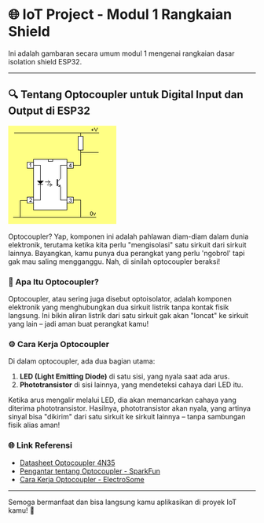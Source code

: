 # 🌐 IoT Project - Modul 1 Rangkaian Shield
Ini adalah gambaran secara umum modul 1 mengenai rangkaian dasar isolation shield ESP32.

---

## 🔍 Tentang Optocoupler untuk Digital Input dan Output di ESP32

![Optocoupler](optocoupler.gif)  <!-- Ganti dengan path gambar yang sesuai -->

Optocoupler? Yap, komponen ini adalah pahlawan diam-diam dalam dunia elektronik, terutama ketika kita perlu "mengisolasi" satu sirkuit dari sirkuit lainnya. Bayangkan, kamu punya dua perangkat yang perlu 'ngobrol' tapi gak mau saling mengganggu. Nah, di sinilah optocoupler beraksi!

### 🎯 Apa Itu Optocoupler?
Optocoupler, atau sering juga disebut optoisolator, adalah komponen elektronik yang menghubungkan dua sirkuit listrik tanpa kontak fisik langsung. Ini bikin aliran listrik dari satu sirkuit gak akan "loncat" ke sirkuit yang lain – jadi aman buat perangkat kamu!

### ⚙️ Cara Kerja Optocoupler
Di dalam optocoupler, ada dua bagian utama:
1. **LED (Light Emitting Diode)** di satu sisi, yang nyala saat ada arus.
2. **Phototransistor** di sisi lainnya, yang mendeteksi cahaya dari LED itu.

Ketika arus mengalir melalui LED, dia akan memancarkan cahaya yang diterima phototransistor. Hasilnya, phototransistor akan nyala, yang artinya sinyal bisa "dikirim" dari satu sirkuit ke sirkuit lainnya – tanpa sambungan fisik alias aman!

### 🌐 Link Referensi
- [Datasheet Optocoupler 4N35](https://www.vishay.com/docs/83725/4n35.pdf)
- [Pengantar tentang Optocoupler - SparkFun](https://learn.sparkfun.com/tutorials/intro-to-optocouplers)
- [Cara Kerja Optocoupler - ElectroSome](https://electrosome.com/working-of-optocoupler/)

---

Semoga bermanfaat dan bisa langsung kamu aplikasikan di proyek IoT kamu! 🚀
